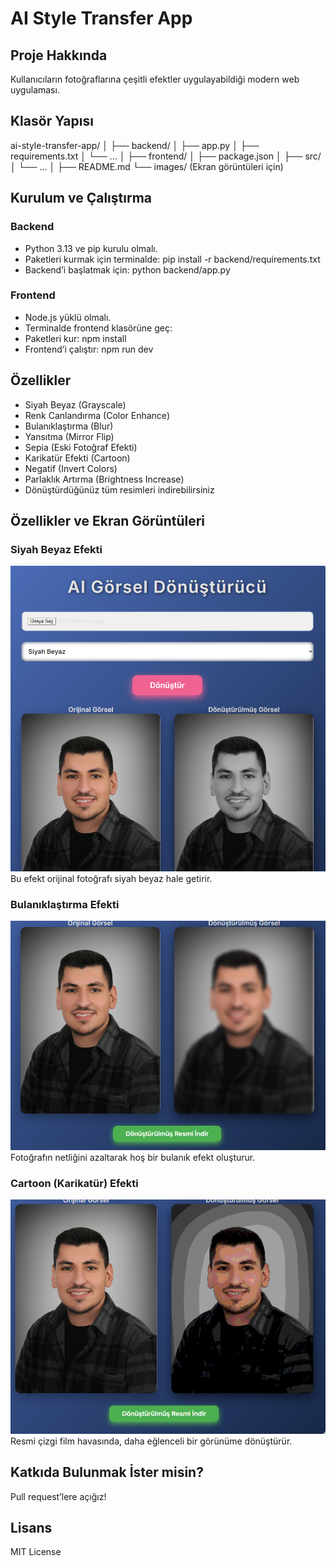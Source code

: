 # AI Style Transfer App

## Proje Hakkında
Kullanıcıların fotoğraflarına çeşitli efektler uygulayabildiği modern web uygulaması.

## Klasör Yapısı
ai-style-transfer-app/
│
├── backend/
│ ├── app.py
│ ├── requirements.txt
│ └── ...
│
├── frontend/
│ ├── package.json
│ ├── src/
│ └── ...
│
├── README.md
└── images/ (Ekran görüntüleri için)



## Kurulum ve Çalıştırma

### Backend
- Python 3.13 ve pip kurulu olmalı.
- Paketleri kurmak için terminalde:
pip install -r backend/requirements.txt
- Backend’i başlatmak için:
python backend/app.py


### Frontend
- Node.js yüklü olmalı.
- Terminalde frontend klasörüne geç:
- Paketleri kur:
npm install
- Frontend’i çalıştır:
npm run dev


## Özellikler
- Siyah Beyaz (Grayscale)
- Renk Canlandırma (Color Enhance)
- Bulanıklaştırma (Blur)
- Yansıtma (Mirror Flip)
- Sepia (Eski Fotoğraf Efekti)
- Karikatür Efekti (Cartoon)
- Negatif (Invert Colors)
- Parlaklık Artırma (Brightness Increase)
- Dönüştürdüğünüz tüm resimleri indirebilirsiniz

## Özellikler ve Ekran Görüntüleri

### Siyah Beyaz Efekti
![Siyah Beyaz Efekti](images/ekran-goruntusu2.png)
Bu efekt orijinal fotoğrafı siyah beyaz hale getirir.

### Bulanıklaştırma Efekti
![Bulanıklaştırma](images/ekran-goruntusu3.png)
Fotoğrafın netliğini azaltarak hoş bir bulanık efekt oluşturur.

### Cartoon (Karikatür) Efekti
![Cartoon Efekti](images/ekran-goruntusu4.png)
Resmi çizgi film havasında, daha eğlenceli bir görünüme dönüştürür.



## Katkıda Bulunmak İster misin?
Pull request’lere açığız!

## Lisans
MIT License
